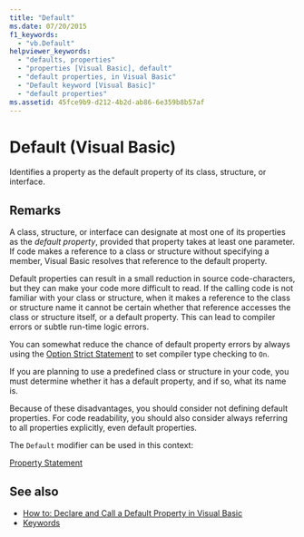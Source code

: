 ```yaml
---
title: "Default"
ms.date: 07/20/2015
f1_keywords: 
  - "vb.Default"
helpviewer_keywords: 
  - "defaults, properties"
  - "properties [Visual Basic], default"
  - "default properties, in Visual Basic"
  - "Default keyword [Visual Basic]"
  - "default properties"
ms.assetid: 45fce9b9-d212-4b2d-ab86-6e359b8b57af
---
```

# Default (Visual Basic)
Identifies a property as the default property of its class, structure, or interface.  
  
## Remarks  
 A class, structure, or interface can designate at most one of its properties as the *default property*, provided that property takes at least one parameter. If code makes a reference to a class or structure without specifying a member, Visual Basic resolves that reference to the default property.  
  
 Default properties can result in a small reduction in source code-characters, but they can make your code more difficult to read. If the calling code is not familiar with your class or structure, when it makes a reference to the class or structure name it cannot be certain whether that reference accesses the class or structure itself, or a default property. This can lead to compiler errors or subtle run-time logic errors.  
  
 You can somewhat reduce the chance of default property errors by always using the [Option Strict Statement](../statements/option-strict-statement.md) to set compiler type checking to `On`.  
  
 If you are planning to use a predefined class or structure in your code, you must determine whether it has a default property, and if so, what its name is.  
  
 Because of these disadvantages, you should consider not defining default properties. For code readability, you should also consider always referring to all properties explicitly, even default properties.  
  
 The `Default` modifier can be used in this context:  
  
 [Property Statement](../statements/property-statement.md)  
  
## See also

- [How to: Declare and Call a Default Property in Visual Basic](../../programming-guide/language-features/procedures/how-to-declare-and-call-a-default-property.md)
- [Keywords](../keywords/index.md)
